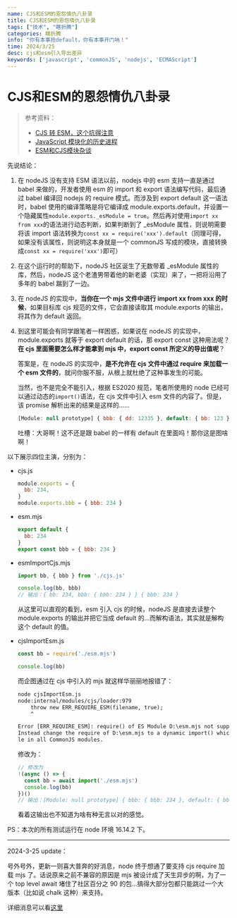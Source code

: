 ```yaml
---
name: CJS和ESM的恩怨情仇八卦录
title: CJS和ESM的恩怨情仇八卦录
tags: ["技术", "瞎折腾"]
categories: 瞎折腾
info: "你有本事抢default，你有本事开门呐！"
time: 2024/3/25
desc: cjs和esm引入导出差异
keywords: ['javascript', 'commonJS', 'nodejs', 'ECMAScript']
---
```


# CJS和ESM的恩怨情仇八卦录

> 参考资料：
>
> - [CJS 转 ESM，这个坑得注意](https://mp.weixin.qq.com/s/q2EuMN7r3WzMPVVlEgZQMA)
> - [JavaScript 模块化的历史进程](https://mp.weixin.qq.com/s/W4pbh5ivGu-RGkz1fdDqwQ)
> - [ESM和CJS模块杂谈](https://juejin.cn/post/7048276970768957477)

先说结论：

1. 在 nodeJS 没有支持 ESM 语法以前，nodejs 中的 esm 支持一直是通过 babel 来做的，开发者使用 esm 的 import 和 export 语法编写代码，最后通过 babel 编译回 nodejs 的 require 模式。而涉及到 export default 这一语法时，babel 使用的编译策略是将它编译成 module.exports.default，并设置一个隐藏属性`module.exports._esModule = true`。然后再对使用`import xx from xxx`的语法进行动态判断，如果判断到了 _esModule 属性，则说明需要将该 import 语法转换为`const xx = require('xxx').default`（同理可得，如果没有该属性，则说明这本身就是一个 commonJS 写成的模块，直接转换成`const xx = require('xxx')`即可）

2. 在这个运行时的帮助下，nodeJS 社区诞生了无数带着 _esModule 属性的库，然后，nodeJS 这个老渣男带着他的新老婆（实现）来了，一把将沿用了多年的 babel 踹到了一边。

3. 在 nodeJS 的实现中，**当你在一个 mjs 文件中进行 import xx from xxx 的时候**，如果目标库 cjs 规范的文件，它会直接读取其 module.exports 的输出，将其作为 default 返回。

4. 到这里可能会有同学跟笔者一样困惑，如果说在 nodeJS 的实现中，module.exports 就等于 export default 的话，那 export const 这种用法呢？**在 cjs 里面需要怎么样才能拿到 mjs 中，export const 所定义的导出值呢**？

   答案是，在 nodeJS 的实现中，**是不允许在 cjs 文件中通过 require 来加载一个 esm 文件的**，就问你服不服，从根上就杜绝了这种事发生的可能。

   当然，也不是完全不能引入，根据 ES2020 规范，笔者所使用的 node 已经可以通过动态的`import()`语法，在 cjs 文件中引入 esm 文件的内容了。但是，该 promise 解析出来的结果是这样的......

   ```javascript
   [Module: null prototype] { bbb: { dd: 12335 }, default: { bb: 123 } }
   ```

   吐槽：大哥啊！这不还是跟 babel 的一样有 default 在里面吗！那你这是图啥啊！

以下展示四位主演，分别为：

- cjs.js

  ```javascript
  module.exports = {
    bb: 234,
  }
  module.exports.bbb = { bbb: 234 }
  ```

- esm.mjs

  ```javascript
  export default {
    bb: 234
  }
  export const bbb = { bbb: 234 }
  ```

- esmImportCjs.mjs

  ```javascript
  import bb, { bbb } from './cjs.js'
  
  console.log(bb, bbb)
  // 输出：{ bb: 234, bbb: { bbb: 234 } } { bbb: 234 }
  ```

  从这里可以直观的看到，esm 引入 cjs 的时候，nodeJS 是直接去读整个 module.exports 的输出并把它当成 default 的...而解构语法，其实就是解构这个 default 的值。

- cjsImportEsm.js

  ```javascript
  const bb = require('./esm.mjs')
  
  console.log(bb)
  ```

  而企图通过在 cjs 中引入的 mjs 就这样华丽丽地报错了：

  ```txt
  node cjsImportEsm.js 
  node:internal/modules/cjs/loader:979
      throw new ERR_REQUIRE_ESM(filename, true);
      ^
  
  Error [ERR_REQUIRE_ESM]: require() of ES Module D:\esm.mjs not supported.      
  Instead change the require of D:\esm.mjs to a dynamic import() which is availab
  le in all CommonJS modules.
  ```

  修改为：

  ```javascript
  // 修改为
  !(async () => {
    const bb = await import('./esm.mjs')
    console.log(bb)
  })()
  // 输出：[Module: null prototype] { bbb: { bbb: 234 }, default: { bb: 234 } }
  ```

  看着这输出也不知道为啥有种无言以对的感觉。



PS：本次的所有测试运行在 node 环境 16.14.2 下。

---

2024-3-25 update：

号外号外，更新一则喜大普奔的好消息，node 终于想通了要支持 cjs require 加载 mjs 了。话说原来之前不兼容的原因是 mjs 被设计成了天生异步的啊，为了一个 top level await 堵住了社区百分之 90 的包...搞得大部分包都只能跳过一个大版本（比如说 chalk 这种）来支持。

详细消息可以看[这里](https://mp.weixin.qq.com/s/0_JtlCDOgF6Q_7dWDFtXAw)



